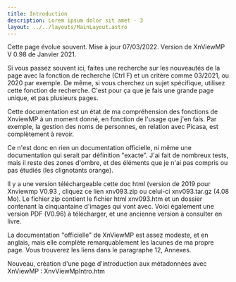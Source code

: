 ```yaml
---
title: Introduction
description: Lorem ipsum dolor sit amet - 3
layout: ../../layouts/MainLayout.astro
---
```


Cette page évolue souvent. Mise à jour 07/03/2022. Version de XnViewMP V 0.98 de Janvier 2021.

Si vous passez souvent ici, faites une recherche sur les nouveautés de la page avec la fonction de recherche (Ctrl F) et un critère comme 03/2021, ou 2020 par exemple. De même, si vous cherchez un sujet spécifique, utilisez cette fonction de recherche. C'est pour ça que je fais une grande page unique, et pas plusieurs pages.

Cette documentation est un état de ma compréhension des fonctions de XnviewMP à un moment donné, en fonction de l'usage que j'en fais. Par exemple, la gestion des noms de personnes, en relation avec Picasa, est complètement à revoir.

Ce n'est donc en rien un documentation officielle, ni même une documentation qui serait par définition "exacte". J'ai fait de nombreux tests, mais il reste des zones d'ombre, et des éléments que je n'ai pas compris ou pas étudiés (les clignotants orange).

Il y a une version téléchargeable cette doc html (version de 2019 pour Xnviewmp V0.93 , cliquez ce lien xnv093.zip ou celui-ci xnv093.tar.gz (4.08 Mo). Le fichier zip contient le fichier html xnv093.htm et un dossier contenant la cinquantaine d'images qui vont avec. Voici également une version PDF (V0.96) à télécharger, et une ancienne version à consulter en livre.

La documentation "officielle" de XnViewMP est assez modeste, et en anglais, mais elle complète remarquablement les lacunes de ma propre page. Vous trouverez les liens dans le paragraphe 12, Annexes.

Nouveau, création d'une page d'introduction aux métadonnées avec XnViewMP : XnvViewMpIntro.htm